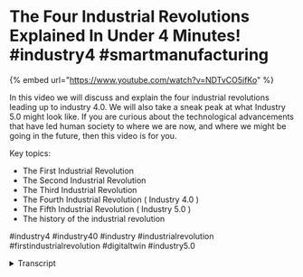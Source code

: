 # The Four Industrial Revolutions Explained In Under 4 Minutes! #industry4 #smartmanufacturing
{% embed url="https://www.youtube.com/watch?v=NDTvCO5ifKo" %}

In this video we will discuss and explain the four industrial revolutions leading up to industry 4.0. We will also take a sneak peak at what Industry 5.0 might look like. If you are curious about the technological advancements that have led human society to where we are now, and where we might be going in the future, then this video is for you. 

Key topics:
- The First Industrial Revolution
- The Second Industrial Revolution
- The Third Industrial Revolution
- The Fourth Industrial Revolution ( Industry 4.0 )
- The Fifth Industrial Revolution ( Industry 5.0 )
- The history of the industrial revolution

#industry4 #industry40 #industry #industrialrevolution #firstindustrialrevolution #digitaltwin #industry5.0
<details>
<summary>Transcript</summary>industry 4.0 is transforming the way we

work and live and today we're going to

take a trip down memory lane to

understand how we got here

in this video we're going to explore the

four industrial revolutions that led to

Industry 4.0 and will also take a sneak

peek at industry 5.0 buckle up and get

ready to go on a journey through time

okay here we go

the first Industrial Revolution

1760-1840.

let's start with the very beginning of

it all

in the late 18th century the first

Industrial Revolution began in Britain

with the invention of the steam engine

and the mechanization of textiles the

manufacturing industry was transformed

forever work that once took days now

took only hours

this new era of production led to the

creation of new jobs and a boost to

economic growth

the Second Industrial Revolution

1870-1914

fast forward a few decades and the

Second Industrial Revolution had begun

this Revolution was characterized by the

rise of electricity and the invention of

the internal combustion engine these

advancements led to mass production and

the creation of consumer goods on a

large scale

the assembly line invented by Henry Ford

was also a product of this revolution

with it the manufacturing process became

more efficient than ever before

the third Industrial Revolution

1969-2000.

Now we move into the age of computers

and digital technology

the third industrial revolution saw the

automation of manufacturing processes in

the creation of new Industries such as

software and I.T

with computers and machines doing more

work productivity soared but so did the

concerns of job losses like with the

previous revolutions workers had to

adapt and upskill to remain relevant

and now we come to the present day

industry 4.0

this latest stage of the Industrial

Revolution is characterized by the

integration of physical and digital

Technologies the internet of things iot

and artificial intelligence AI are

transforming the manufacturing industry

and Beyond

machines can communicate with each other

and decision making has become

increasingly data driven this opens up a

whole new world of possibilities from

smarter and more efficient manufacturing

processes to self-driving cars and smart

cities

but what comes next

the next stage of the Industrial

Revolution is already being discussed

and it's called industry 5.0

unlike the previous stages which focused

mainly on efficiency and automation

industry 5.0 is expected to focus on the

human aspect of work it aims to create a

more collaborative and creative work

environment by combining the power of

machines with the creativity and

problem-solving skills of humans

this is expected to lead to the creation

of new jobs that require skills such as

creativity critical thinking and social

intelligence

and there you have it the four

industrial revolutions that led us to

Industry 4.0 and a sneak peek at

industry 5.0

by understanding our past and looking to

the future we can appreciate the

significance of Industry 4.0 and prepare

ourselves for the changes that are

coming

as we continue on this journey we must

stay informed and be ready to adapt to

The Changing Times

thanks for watching and don't forget to

hit that subscribe button to stay up to

date with the latest trends and

developments in the world of technology

XM Pro the world's only no code digital

twin composition platform

foreign

[Music]
</details>